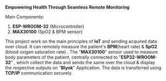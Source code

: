 **Empowering Health Through Seamless Remote Monitoring**

Main Components:
1. **ESP-WROOM-32** (Microcontroller)
2. **MAX30100** (SpO2 & BPM sensor)

This project work on the main principles of **IoT** and sending acquired data over cloud. It can remotely  measure the patient's **BPM**(heart rate) & **SpO2** (blood oxigen saturation rate) . The "**MAX30100**" sensor used  to measure body parameters of the patient, centrally connected to "**ESP32-WROOM-32**" , which collect the  data and sends the same over the cloud & display the respective outputs on "**Blynk**" Application. The data is  transferred using **TCP/IP** communication securely.

